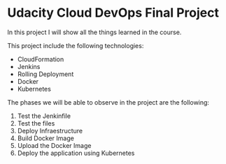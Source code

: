 # Udacity Cloud DevOps Final Project

In this project I will show all the things learned in the course.

This project include the following technologies:
- CloudFormation
- Jenkins
- Rolling Deployment
- Docker
- Kubernetes

The phases we will be able to observe in the project are the following:
1. Test the Jenkinfile
2. Test the files
3. Deploy Infraestructure
4. Build Docker Image
5. Upload the Docker Image
6. Deploy the application using Kubernetes


